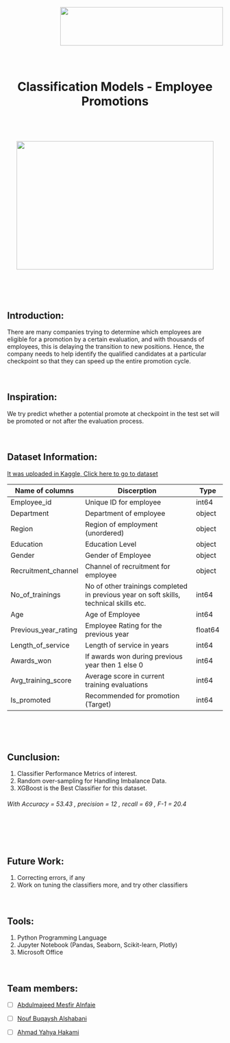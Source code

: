 <img align="right" width="380" height="90" src="https://upload.wikimedia.org/wikipedia/ar/2/21/%D8%A3%D9%83%D8%A7%D8%AF%D9%8A%D9%85%D9%8A%D8%A9_%D8%B3%D8%AF%D8%A7%D9%8A%D8%A7.png">


\
&nbsp;
\
&nbsp;

\
&nbsp;
\
&nbsp;
 # <p  align="center">  **Classification Models - Employee Promotions** </p>
\
&nbsp;

 

<p align="center">
  <img width="460" height="300" src="https://t4.ftcdn.net/jpg/04/15/29/51/240_F_415295138_VZEnsaqSSgQ8py40Td5shJJb6JdfFlwb.jpg">
</p>

\
&nbsp;
\
&nbsp;

## Introduction:
There are many companies trying to determine which employees are eligible for a promotion by a certain evaluation, and with thousands of employees, this is delaying the transition to new positions. Hence, the company needs to help identify the qualified candidates at a particular checkpoint so that they can speed up the entire promotion cycle.
\
&nbsp;
\
&nbsp;

## Inspiration:

We try predict whether a potential promote at checkpoint in the test set will be promoted or not after the evaluation process.
\
&nbsp;
\
&nbsp;

## Dataset Information:
[It was uploaded in Kaggle, Click here to go to dataset](https://www.kaggle.com/arashnic/hr-ana/)


| Name of columns|Discerption|Type|
|--|--|--
 Employee_id | Unique ID for employee |  int64
Department| Department of employee|object
Region| Region of employment (unordered) |object
Education | Education Level | object
Gender |Gender of Employee | object
Recruitment_channel| Channel of recruitment for employee|object
No_of_trainings|No of other trainings completed in previous year on soft skills, technical skills etc.|int64
Age|Age of Employee|int64
Previous_year_rating|Employee Rating for the previous year|float64
Length_of_service|Length of service in years|int64
Awards_won | If awards won during previous year then 1 else 0|int64
Avg_training_score|Average score in current training evaluations|int64
Is_promoted|Recommended for promotion (Target)|int64

\
&nbsp;
\
&nbsp;

## Cunclusion:
1. Classifier Performance Metrics of interest.
2. Random over-sampling for  Handling  Imbalance  Data.
3. XGBoost is the Best Classifier for this dataset.
###### With Accuracy = 53.43 , precision  =  12 ,  recall  =  69 ,  F-1  =  20.4

\
&nbsp;
\
&nbsp;
## Future Work:
1. Correcting errors, if any
2. Work on tuning the classifiers  more,  and  try  other  classifiers
\
&nbsp;
\
&nbsp;
## Tools:
1. Python Programming Language
2. Jupyter Notebook (Pandas, Seaborn, Scikit-learn, Plotly)
3. Microsoft Office 
\
&nbsp;
\
&nbsp;

## Team members:
- [ ]  [Abdulmajeed Mesfir Alnfaie](https://github.com/AbdulamjeedAlnefaie)
- [ ]  [Nouf Buqaysh Alshabani](https://github.com/Noufalshabani)
- [ ]  [Ahmad Yahya Hakami](https://github.com/AhmadHakami)


